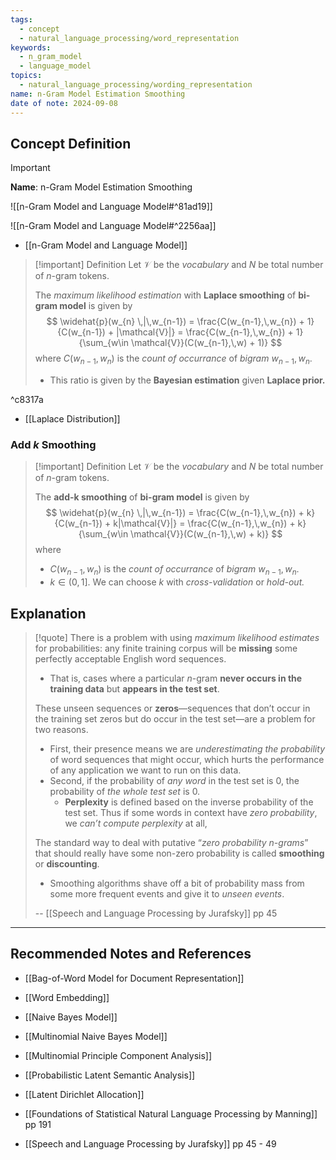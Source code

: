```yaml
---
tags:
  - concept
  - natural_language_processing/word_representation
keywords:
  - n_gram_model
  - language_model
topics:
  - natural_language_processing/wording_representation
name: n-Gram Model Estimation Smoothing
date of note: 2024-09-08
---
```


## Concept Definition

>[!important]
>**Name**: n-Gram Model Estimation Smoothing

![[n-Gram Model and Language Model#^81ad19]]

![[n-Gram Model and Language Model#^2256aa]]

- [[n-Gram Model and Language Model]]

>[!important] Definition
>Let $\mathcal{V}$ be the *vocabulary* and $N$ be total number of $n$-gram tokens.
>
>The *maximum likelihood estimation* with **Laplace smoothing** of **bi-gram model** is given by 
>$$
>\widehat{p}(w_{n} \,|\,w_{n-1}) = \frac{C(w_{n-1},\,w_{n}) + 1}{C(w_{n-1}) + |\mathcal{V}|} = \frac{C(w_{n-1},\,w_{n}) + 1}{\sum_{w\in \mathcal{V}}(C(w_{n-1},\,w) + 1)} 
>$$
>where $C(w_{n-1},\,w_{n})$ is the *count of occurrance* of *bigram* $w_{n-1},w_{n}$.
>- This ratio is given by the **Bayesian estimation** given **Laplace prior.**

^c8317a

- [[Laplace Distribution]]

### Add $k$ Smoothing

>[!important] Definition
>Let $\mathcal{V}$ be the *vocabulary* and $N$ be total number of $n$-gram tokens.
>
>The **add-k smoothing** of **bi-gram model** is given by 
>$$
>\widehat{p}(w_{n} \,|\,w_{n-1}) = \frac{C(w_{n-1},\,w_{n}) + k}{C(w_{n-1}) + k|\mathcal{V}|} = \frac{C(w_{n-1},\,w_{n}) + k}{\sum_{w\in \mathcal{V}}(C(w_{n-1},\,w) + k)} 
>$$
>where 
>- $C(w_{n-1},\,w_{n})$ is the *count of occurrance* of *bigram* $w_{n-1},w_{n}$.
>- $k\in (0,1]$. We can choose $k$ with *cross-validation* or *hold-out.* 



## Explanation

>[!quote]
>There is a problem with using *maximum likelihood estimates* for probabilities: any finite training corpus will be **missing** some perfectly acceptable English word sequences. 
>- That is, cases where a particular $n$-gram **never occurs in the training data** but **appears in the test set**.
>  
>These unseen sequences or **zeros**—sequences that don’t occur in the training set zeros but do occur in the test set—are a problem for two reasons. 
>- First, their presence means we are *underestimating the probability* of word sequences that might occur, which hurts the performance of any application we want to run on this data. 
>- Second, if the probability of *any word* in the test set is $0$, the probability of *the whole test set* is $0$. 
>	- **Perplexity** is defined based on the inverse probability of the test set. Thus if some words in context have *zero probability*, we *can’t compute perplexity* at all,  
>
>The standard way to deal with putative “*zero probability n-grams*” that should really have some non-zero probability is called **smoothing** or **discounting**. 
>- Smoothing algorithms shave off a bit of probability mass from some more frequent events and give it to *unseen events*.
>  
>-- [[Speech and Language Processing by Jurafsky]] pp 45  





-----------
##  Recommended Notes and References


- [[Bag-of-Word Model for Document Representation]]
- [[Word Embedding]]
- [[Naive Bayes Model]]
- [[Multinomial Naive Bayes Model]]
- [[Multinomial Principle Component Analysis]]
- [[Probabilistic Latent Semantic Analysis]]
- [[Latent Dirichlet Allocation]]


- [[Foundations of Statistical Natural Language Processing by Manning]] pp 191
- [[Speech and Language Processing by Jurafsky]] pp 45 - 49